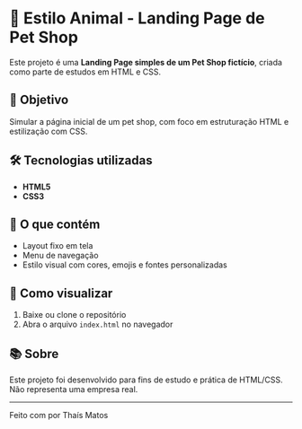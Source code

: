 
# 🐾 Estilo Animal - Landing Page de Pet Shop

Este projeto é uma **Landing Page simples de um Pet Shop fictício**, criada como parte de estudos em HTML e CSS.

## 🎯 Objetivo

Simular a página inicial de um pet shop, com foco em estruturação HTML e estilização com CSS.  

## 🛠️ Tecnologias utilizadas

- **HTML5**
- **CSS3**

## 📄 O que contém

- Layout fixo em tela
- Menu de navegação
- Estilo visual com cores, emojis e fontes personalizadas

## 🚀 Como visualizar

1. Baixe ou clone o repositório
2. Abra o arquivo `index.html` no navegador


## 📚 Sobre

Este projeto foi desenvolvido para fins de estudo e prática de HTML/CSS.  
Não representa uma empresa real.

---

Feito com por Thaís Matos
